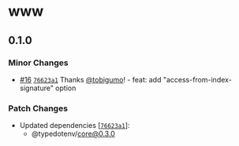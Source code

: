 # www

## 0.1.0

### Minor Changes

- [#16](https://github.com/ssssota/typedotenv/pull/16) [`76623a1`](https://github.com/ssssota/typedotenv/commit/76623a1979b922f92ce4f54d7e821db7724d27bd) Thanks [@tobigumo](https://github.com/tobigumo)! - feat: add "access-from-index-signature" option

### Patch Changes

- Updated dependencies [[`76623a1`](https://github.com/ssssota/typedotenv/commit/76623a1979b922f92ce4f54d7e821db7724d27bd)]:
  - @typedotenv/core@0.3.0

